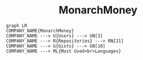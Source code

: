 <h1 align="center">MonarchMoney</h1>

```mermaid
graph LR
COMPANY_NAME{MonarchMoney}
COMPANY_NAME ---> U{Users} ---> UN[3]
COMPANY_NAME ---> R{Repositories} ---> RN[21]
COMPANY_NAME ---> G{Gists} ---> GN[10]
COMPANY_NAME ---> ML{Most Used<br>Languages}
```
